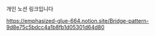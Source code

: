 개인 노션 링크입니다

https://emphasized-glue-664.notion.site/Bridge-pattern-9d8e75c5bdcc4a1b8fb1d05301d64d80